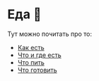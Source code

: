 # Еда 🐷

Тут можно почитать про то:

- [Как есть](./how.md)
- [Что и где есть](where/index.md)
- [Что пить](./alko.md)
- [Что готовить](./cook.md)
